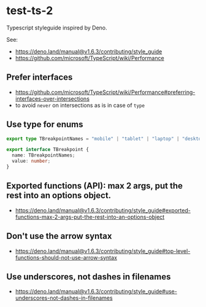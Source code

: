 # test-ts-2

Typescript styleguide inspired by Deno.

See:

- https://deno.land/manual@v1.6.3/contributing/style_guide
- https://github.com/microsoft/TypeScript/wiki/Performance

## Prefer interfaces

- https://github.com/microsoft/TypeScript/wiki/Performance#preferring-interfaces-over-intersections
- to avoid `never` on intersections as is in case of `type`

## Use type for enums

```ts
export type TBreakpointNames = "mobile" | "tablet" | "laptop" | "desktop";

export interface TBreakpoint {
  name: TBreakpointNames;
  value: number;
}
```

## Exported functions (API): max 2 args, put the rest into an options object.

- https://deno.land/manual@v1.6.3/contributing/style_guide#exported-functions-max-2-args-put-the-rest-into-an-options-object

## Don't use the arrow syntax

- https://deno.land/manual@v1.6.3/contributing/style_guide#top-level-functions-should-not-use-arrow-syntax

## Use underscores, not dashes in filenames

- https://deno.land/manual@v1.6.3/contributing/style_guide#use-underscores-not-dashes-in-filenames

